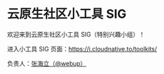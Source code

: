 # 云原生社区小工具 SIG

欢迎来到云原生社区小工具 SIG（特别兴趣小组）！

进入小工具 SIG 页面：<https://i.cloudnative.to/toolkits/>

负责人：[张海立（@webup）](https://github.com/webup)